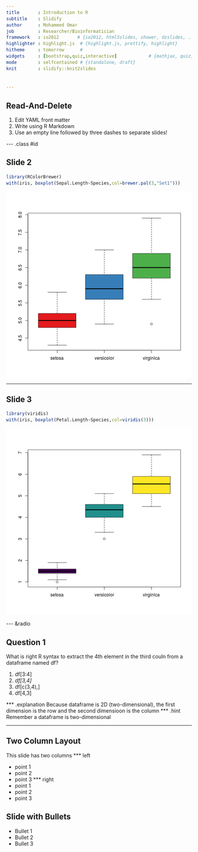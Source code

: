 ```yaml
---
title       : Introduction to R
subtitle    : Slidify
author      : Mohammed Omar
job         : Researcher/Bioinformatician
framework   : io2012       # {io2012, html5slides, shower, dzslides, ...}
highlighter : highlight.js  # {highlight.js, prettify, highlight}
hitheme     : tomorrow      # 
widgets     : [bootstrap,quiz,interactive]            # {mathjax, quiz, bootstrap}
mode        : selfcontained # {standalone, draft}
knit        : slidify::knit2slides


---
```


## Read-And-Delete

1. Edit YAML front matter
2. Write using R Markdown
3. Use an empty line followed by three dashes to separate slides!


--- .class #id 

## Slide 2

 

```r
library(RColorBrewer)
with(iris, boxplot(Sepal.Length~Species,col=brewer.pal(3,"Set1")))
```

![plot of chunk unnamed-chunk-1](assets/fig/unnamed-chunk-1-1.png)

---

## Slide 3


```r
library(viridis)
with(iris, boxplot(Petal.Length~Species,col=viridis(3)))
```

![plot of chunk unnamed-chunk-2](assets/fig/unnamed-chunk-2-1.png)

--- &radio

## Question 1

What is right R syntax to extract the 4th element in the third couln from a dataframe named df?

1. df[3:4]  
2. _df[3,4]_  
3. df[c(3,4),]  
4. df[4,3]  

*** .explanation 
Because dataframe is 2D (two-dimensional), the first dimension is the row and the second dimensioon is the column
*** .hint
Remember a dataframe is two-dimensional

---

## Two Column Layout   
This slide has two columns
*** left
- point 1
- point 2
- point 3
*** right
- point 1
- point 2
- point 3
## Slide with Bullets

- Bullet 1
- Bullet 2
- Bullet 3


